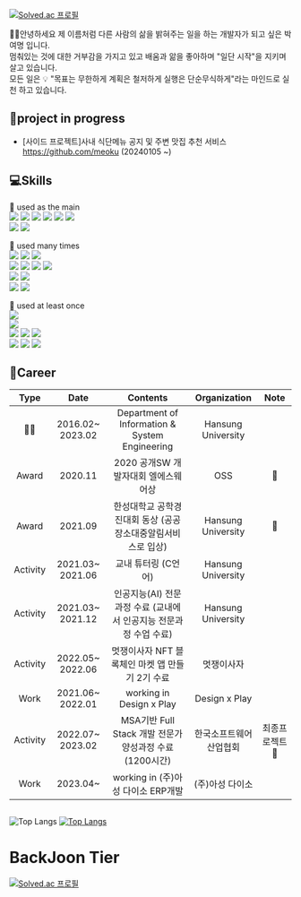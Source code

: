 [![Solved.ac 프로필](http://mazassumnida.wtf/api/mini/generate_badge?boj=qkrduaud)](https://solved.ac/qkrduaud)

🙋‍♂️안녕하세요 제 이름처럼 다른 사람의 삶을 밝혀주는 일을 하는 개발자가 되고 싶은 박여명 입니다.  
멈춰있는 것에 대한 거부감을 가지고 있고 배움과 앎을 좋아하며 "일단 시작"을 지키며 살고 있습니다.  
모든 일은 💡 "목표는 무한하게 계획은 철저하게 실행은 단순무식하게"라는 마인드로 실천 하고 있습니다.

## 🏃project in progress
- [사이드 프로젝트]사내 식단메뉴 공지 및 주변 맛집 추천 서비스 https://github.com/meoku (20240105 ~)
  
## 💻Skills

🌷 used as the main  
<img src="https://img.shields.io/badge/Java-0B4EA2?style=flat-square&logo=Java&logoColor=white">
<img src="https://img.shields.io/badge/Spring-6DB33F?style=for-the-badge&logo=Spring&logoColor=black">
<img src="https://img.shields.io/badge/SpringBoot-6DB33F?style=for-the-badge&logo=Spring&logoColor=black">
<img src="https://img.shields.io/badge/Oracle-F80000?style=for-the-badge&logo=Oracle&logoColor=black">
<img src="https://img.shields.io/badge/MySql-4479A1?style=for-the-badge&logo=MySql&logoColor=white">
<img src="https://img.shields.io/badge/JQuery-0769AD?style=for-the-badge&logo=JQuery&logoColor=black">  
<img src="https://img.shields.io/badge/Python-3776AB?style=for-the-badge&logo=Python&logoColor=black">
<img src="https://img.shields.io/badge/Selenium-43B02A?style=for-the-badge&logo=Selenium&logoColor=black">
<!-- <img src="https://img.shields.io/badge/Spring Boot-6DB33F?style=for-the-badge&logo=Spring Boot&logoColor=black"> -->
🌿 used many times  
<img src="https://img.shields.io/badge/OpenCV-5C3EE8?style=for-the-badge&logo=OpenCV&logoColor=black">
<img src="https://img.shields.io/badge/TensorFlow-FF6F00?style=for-the-badge&logo=TensorFlow&logoColor=black">
<img src="https://img.shields.io/badge/Anaconda-44A833?style=for-the-badge&logo=Anaconda&logoColor=black">  
<img src="https://img.shields.io/badge/HTML5-E34F26?style=for-the-badge&logo=HTML5&logoColor=black">
<img src="https://img.shields.io/badge/CSS3-1572B6?style=for-the-badge&logo=CSS3&logoColor=black">
<img src="https://img.shields.io/badge/JavaScript-F7DF1E?style=for-the-badge&logo=JavaScript&logoColor=black">
<img src="https://img.shields.io/badge/React-61DAFB?style=for-the-badge&logo=React&logoColor=black">  
<img src="https://img.shields.io/badge/Android-3DDC84?style=for-the-badge&logo=Android&logoColor=black">
<img src="https://img.shields.io/badge/Kotlin-7F52FF?style=for-the-badge&logo=Kotlin&logoColor=black">  
<img src="https://img.shields.io/badge/Amazon AWS-232F3E?style=for-the-badge&logo=Amazon AWS&logoColor=black">
<img src="https://img.shields.io/badge/Raspberry Pi-A22846?style=for-the-badge&logo=Raspberry Pi&logoColor=black">  

🌱 used at least once  
<img src="https://img.shields.io/badge/Solidity-363636?style=for-the-badge&logo=Solidity&logoColor=black">  
<img src="https://img.shields.io/badge/PyTorch-EE4C2C?style=for-the-badge&logo=PyTorch&logoColor=black">  
<img src="https://img.shields.io/badge/C-A8B9CC?style=for-the-badge&logo=C&logoColor=black">
<img src="https://img.shields.io/badge/C++-00599C?style=for-the-badge&logo=C++&logoColor=black">
<img src="https://img.shields.io/badge/Unity-black?style=for-the-badge&logo=Unity&logoColor=white">  
<img src="https://img.shields.io/badge/Flask-000000?style=for-the-badge&logo=Flask&logoColor=white">
<img src="https://img.shields.io/badge/TypeScript-3178C6?style=for-the-badge&logo=TypeScript&logoColor=white">
<img src="https://img.shields.io/badge/Sass-CC6699?style=for-the-badge&logo=Sass&logoColor=white">  

## 🧾Career
|   Type   |       Date       |                              Contents                             |    Organization    | Note |
|:--------:|:----------------:|:-----------------------------------------------------------------:|:------------------:|:----:|
|    👨‍🎓    | 2016.02~ 2023.02 |           Department of Information & System Engineering          | Hansung University |      |
|   Award  |      2020.11     |                2020 공개SW 개발자대회 엘에스웨어상                    |         OSS        |    🥉  |
|   Award  |      2021.09     |    한성대학교 공학경진대회 동상 (공공장소대중알림서비스로 입상)   | Hansung University |   🥉   |
| Activity | 2021.03~ 2021.06 |                        교내 튜터링 (C언어)                        | Hansung University |      |
| Activity | 2021.03~ 2021.12 | 인공지능(AI) 전문과정 수료 (교내에서 인공지능 전문과정 수업 수료) | Hansung University |      |
| Activity | 2022.05~ 2022.06 |          멋쟁이사자 NFT 블록체인 마켓 앱 만들기 2기 수료          |     멋쟁이사자     |      |
|   Work   | 2021.06~ 2022.01 |                     working in Design x Play                      |    Design x Play   |      |
| Activity | 2022.07~ 2023.02 |           MSA기반 Full Stack 개발 전문가 양성과정 수료(1200시간)          |    한국소프트웨어산업협회   |   최종프로젝트🥉   |
|   Work   | 2023.04~         |           working in (주)아성 다이소  ERP개발          |    (주)아성 다이소   |      |


## 
  
  
![Top Langs](https://github-readme-stats.vercel.app/api?username=parkyeomyeong&layout=compact&theme=tokyonight)
[![Top Langs](https://github-readme-stats.vercel.app/api/top-langs/?username=parkyeomyeong&layout=compact&theme=dracula)](https://github.com/metleeha)
  
# BackJoon Tier
<!-- BOX -->
[![Solved.ac 프로필](http://mazassumnida.wtf/api/v2/generate_badge?boj=qkrduaud)](https://solved.ac/qkrduaud)
